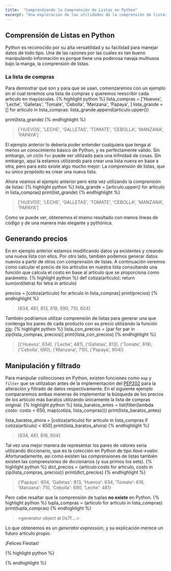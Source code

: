 ```yaml
---
title:  "Comprendiendo la Comprensión de Listas en Python"
excerpt: "Una exploración de las utilidades de la comprensión de listas."
---
```

## Comprensión de Listas en Python
Python es reconocido por su alta versatilidad y su facilidad para manejar datos
de todo tipo. Una de las razones por las cuales es tan bueno manipulando información
es porque tiene una poderosa navaja multiusos bajo la manga, la comprensión de listas.

### La lista de compras
Para demostrar qué son y para que se usan, comenzaremos con un ejemplo en el cual
tenemos una lista de compras y queremos reescribir cada artículo en mayúsculas.
{% highlight python %}
lista_compras = ['Huevos',
                 'Leche',
                 'Galletas',
                 'Tomate',
                 'Cebolla',
                 'Manzana',
                 'Papaya',
                 ]
lista_grande = []
for articulo in lista_compras:
    lista_grande.append(articulo.upper())

print(lista_grande)
{% endhighlight %}
> ['HUEVOS', 'LECHE', 'GALLETAS', 'TOMATE', 'CEBOLLA', 'MANZANA', 'PAPAYA']

El ejemplo anterior lo debería poder entender cualquiera que tenga al menos un
conocimiento básico de Python, y es perfectamente válido. Sin embargo, un ciclo
`for` puede ser utilizado para una infinidad de cosas. Sin embargo, aquí la estamos
utilizando para crear una lista nueva en base a otra, pero para esto existe algo
mucho mejor: La comprensión de listas, que su único propósito es crear una nueva lista.

Ahora veamos el ejemplo anterior pero esta vez utilizando la comprensión de listas:
{% highlight python %}
lista_grande = [articulo.upper() for articulo in lista_compras]
print(list_grande)
{% endhighlight %}
> ['HUEVOS', 'LECHE', 'GALLETAS', 'TOMATE', 'CEBOLLA', 'MANZANA', 'PAPAYA']

Como se puede ver, obtenemos el mismo resultado con menos líneas de código y de
una manera más elegante y pythónica.

## Generando precios
En en ejemplo anterior estamos modificando datos ya existentes y creando una
nueva lista con ellos. Por otro lado, también podemos generar datos nuevos a
partir de otros con comprensión de listas. A continuación veremos como calcular
el precio de los artículos en nuestra lista consultando una función que calcula
el costo en base al artículo que se proporciona como parámetro.
{% highlight python %}
def cotiza(articulo):
    return sum(ord(letra) for letra in articulo)

precios = [cotiza(articulo) for articulo in lista_compras]
print(precios)
{% endhighlight %}
> [634, 481, 813, 618, 690, 710, 604]

También podríamos utilizar comprensión de listas para generar una que contenga
los pares de cada producto con su precio utilizando la función [zip](https://docs.python.org/3/library/functions.html#zip):
{% highlight python %}
lista_con_precios = [par for par in zip(lista_compras, precios)]
print(lista_con_precios)
{% endhighlight %}
> [('Huevos', 634), ('Leche', 481), ('Galletas', 813), ('Tomate', 618),
   ('Cebolla', 690), ('Manzana', 710), ('Papaya', 604)]

## Manipulación y filtrado
Para manipular collecciones en Python, existen funciones como `map` y `filter`
que se utilizaban antes de la implementación del [PEP202](https://www.python.org/dev/peps/pep-0202/)
para la alteración y filtrado de datos respectivamente. En el siguiente ejemplo
compararemos ambas maneras de implementar la búsqueda de los precios de los
artículo más baratos utilizando únicamente la lista de compras original.
{% highlight python %}
lista_baratos_antes = list(filter(lambda costo: costo < 650,
                                  map(cotiza, lista_compras)))
print(lista_baratos_antes)

lista_baratos_ahora = [cotiza(articulo) for articulo in lista_compras
                       if cotiza(articulo) < 650]
print(lista_baratos_ahora)
{% endhighlight %}
> [634, 481, 618, 604]

Tal vez una mejor manera de representar los pares de valores sería utilizando
diccionario, que es la colección en Python de tipo *llave->valor*. Afortunadamente,
así como existen las comprensiones de listas también existen las comprensiones de
diccionarios (y sus primos los sets).
{% highlight python %}
dict_precios = {articulo:costo for articulo, costo
                in zip(lista_compras, precios)}
print(dict_precios)
{% endhighlight %}
> {'Papaya': 604, 'Galletas': 813, 'Huevos': 634, 'Tomate': 618,
   'Manzana': 710, 'Cebolla': 690, 'Leche': 481}

Pero cabe resaltar que la comprensión de tuplas **no existe** en Python.
{% highlight python %}
tupla_compras = (articulo for articulo in lista_compras)
print(tupla_compras)
{% endhighlight %}
> <generator object <genexpr> at 0x7f....>

Lo que obtenemos es un *generator expression*, y su explicación merece un
futuro artículo propio.

¡Felices Fiestas!


{% highlight python %}

{% endhighlight %}
